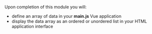 Upon completion of this module you will:

- define an array of data in your **main.js** Vue application
- display the data array as an ordered or unordered list in your HTML application interface